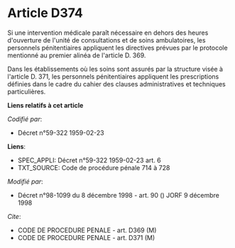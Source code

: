 # Article D374

Si une intervention médicale paraît nécessaire en dehors des heures d'ouverture de l'unité de consultations et de soins
ambulatoires, les personnels pénitentiaires appliquent les directives prévues par le protocole mentionné au premier alinéa de
l'article D. 369.

Dans les établissements où les soins sont assurés par la structure visée à l'article D. 371, les personnels pénitentiaires
appliquent les prescriptions définies dans le cadre du cahier des clauses administratives et techniques particulières.

**Liens relatifs à cet article**

_Codifié par_:

  - Décret n°59-322 1959-02-23

**Liens**:

  - SPEC_APPLI: Décret n°59-322 1959-02-23 art. 6
  - TXT_SOURCE: Code de procédure pénale 714 à 728

_Modifié par_:

  - Décret n°98-1099 du 8 décembre 1998 - art. 90 () JORF 9 décembre 1998

_Cite_:

  - CODE DE PROCEDURE PENALE - art. D369 (M)
  - CODE DE PROCEDURE PENALE - art. D371 (M)
